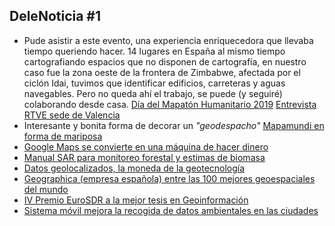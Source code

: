 ## DeleNoticia #1

* Pude asistir a este evento, una experiencia enriquecedora que llevaba tiempo queriendo hacer. 14 lugares en España al mismo tiempo cartografiando espacios que no disponen de cartografía, en nuestro caso fue la zona oeste de la frontera de Zimbabwe, afectada por el ciclón Idai, tuvimos que identificar edificios, carreteras y aguas navegables. Pero no queda ahí el trabajo, se puede (y seguiré) colaborando desde casa. [Día del Mapatón Humanitario 2019](https://www.msf.es/mapaton-la-cartografia-herramienta-humanitaria) [Entrevista RTVE sede de Valencia](http://www.rtve.es/alacarta/audios/todo-noticias-tarde/msf-mapaton-humanitario-2019/5135800/)
* Interesante y bonita forma de decorar un *"geodespacho"* [Mapamundi en forma de mariposa](https://interface.fh-potsdam.de/butterfly/)
* [Google Maps se convierte en una máquina de hacer dinero](https://cincodias.elpais.com/cincodias/2019/04/10/companias/1554921562_499381.amp.html?)
* [Manual SAR para monitoreo forestal y estimas de biomasa](http://www.gisandbeers.com/manual-sar-monitoreo-forestal-estimas-biomasa/)
* [Datos geolocalizados, la moneda de la geotecnología](https://telos.fundaciontelefonica.com/datos-geolocalizados-moneda-geotecnologia/)
* [Geographica (empresa española) entre las 100 mejores geoespaciales del mundo](http://www.rtve.es/alacarta/audios/a-golpe-de-bit/golpe-bit-empresa-espanola-entre-mejores-geoespaciales-del-mundo-09-04-19/5130487/?fbclid=IwAR3HaJtu2M9VGKfftIe7lSyLxpkELPoDb8F2IiF85jfpyP8tRuTupl45hGw#)
* [IV Premio EuroSDR a la mejor tesis en Geoinformación](http://blog-idee.blogspot.com/2019/04/iv-premio-eurosdr-la-mejor-tesis-en.html)
* [Sistema móvil mejora la recogida de datos ambientales en las ciudades](http://www.tysmagazine.com/un-sistema-movil-mejora-la-recogida-de-datos-ambientales-en-las-ciudades/)
